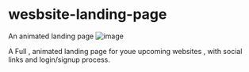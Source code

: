 # wesbsite-landing-page
An animated landing page
![image](https://user-images.githubusercontent.com/94593299/196016828-623a71bb-774e-4cee-ac41-7cd54d7091ae.png)

A Full , animated landing page for youe upcoming websites , with social links and login/signup process.
